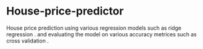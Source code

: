 # House-price-predictor
House price prediction using various regression models such as ridge regression . and evaluating the model on various accuracy metrices such as cross validation . 

